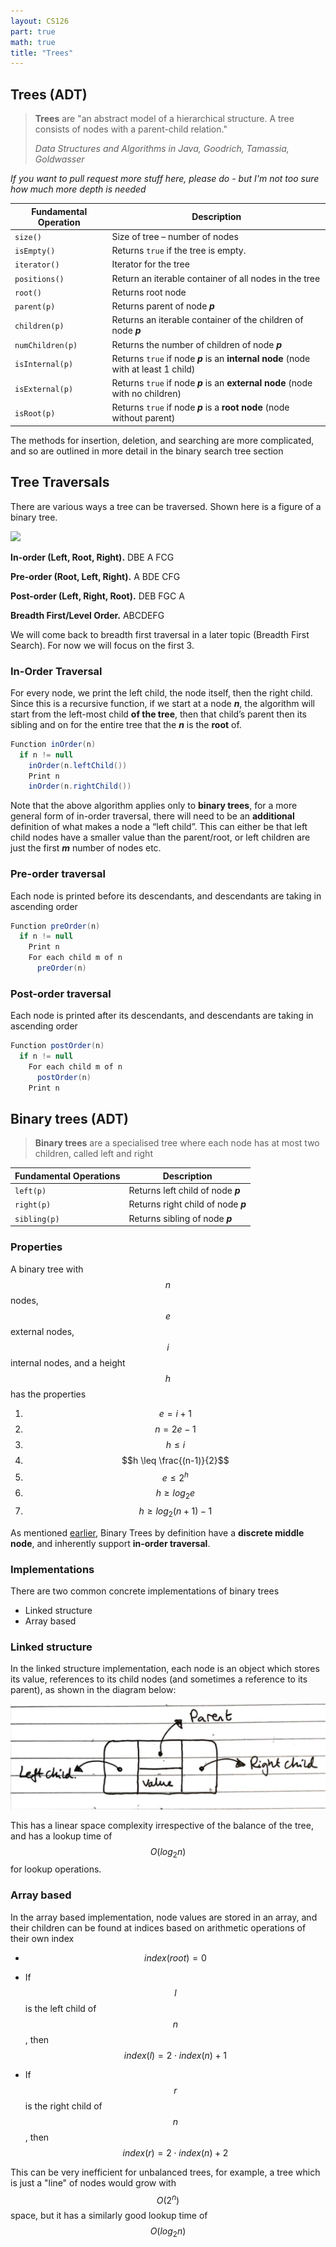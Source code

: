 ```yaml
---
layout: CS126
part: true
math: true
title: "Trees"
---
```



## Trees (ADT)
> **Trees** are "an abstract model of a hierarchical structure. A tree consists of nodes with a parent-child relation." 
>
> *Data Structures and Algorithms in Java, Goodrich, Tamassia, Goldwasser*

*If you want to pull request more stuff here, please do - but I'm not too sure how much more depth is needed*

| Fundamental Operation | Description                                                  |
| --------------------- | ------------------------------------------------------------ |
| `size()`              | Size of tree – number of nodes                               |
| `isEmpty()`           | Returns `true` if the tree is empty.                         |
| `iterator()`          | Iterator for the tree                                        |
| `positions()`         | Return an iterable container of all nodes in the tree        |
| `root()`              | Returns root node                                            |
| `parent(p)`           | Returns parent of node ***p***                               |
| `children(p)`         | Returns an iterable container of the children of node ***p*** |
| `numChildren(p)`      | Returns the number of children of node ***p***               |
| `isInternal(p)`       | Returns `true` if node ***p*** is an **internal node** (node with at least 1 child) |
| `isExternal(p)`       | Returns `true` if node ***p*** is an **external node** (node with no children) |
| `isRoot(p)`           | Returns `true` if node ***p*** is a **root node** (node without parent) |

The methods for insertion, deletion, and searching are more complicated, and so are outlined in more detail in the binary search tree section

## Tree Traversals

There are various ways a tree can be traversed. Shown here is a figure of a binary tree. 

<img src="https://mermaid.ink/svg/eyJjb2RlIjoiZ3JhcGggVEQ7XG5cdEEgLS0tIEI7XG5cdEEgLS0tIEM7XG5cdEIgLS0tIEQ7XG5cdEIgLS0tIEU7IFxuXHRDIC0tLSBGO1xuXHRDIC0tLSBHO1xuIiwibWVybWFpZCI6eyJ0aGVtZSI6ImRlZmF1bHQifSwidXBkYXRlRWRpdG9yIjpmYWxzZX0" class="center"/>

**In-order (Left, Root, Right).** DBE A FCG

**Pre-order (Root, Left, Right).** A BDE CFG

**Post-order (Left, Right, Root).** DEB FGC A

**Breadth First/Level Order.** ABCDEFG

We will come back to breadth first traversal in a later topic (Breadth First Search). For now we will focus on the first 3.

### In-Order Traversal

For every node, we print the left child, the node itself, then the right child. Since this is a recursive function, if we start at a node ***n***, the algorithm will start from the left-most child **of the tree**, then that child’s parent then its sibling and on for the entire tree that the ***n*** is the **root** of.

```java
Function inOrder(n)
  if n != null
    inOrder(n.leftChild())
    Print n
    inOrder(n.rightChild())
```

Note that the above algorithm applies only to **binary trees**, for a more general form of in-order traversal, there will need to be an **additional** definition of what makes a node a “left child”. This can either be that left child nodes have a smaller value than the parent/root, or left children are just the first ***m*** number of nodes etc. 

### Pre-order traversal

Each node is printed before its descendants, and descendants are taking in ascending order
```java
Function preOrder(n)
  if n != null
    Print n
    For each child m of n
      preOrder(n)
```

### Post-order traversal

Each node is printed after its descendants, and descendants are taking in ascending order
```java
Function postOrder(n)
  if n != null
    For each child m of n
      postOrder(n)
    Print n
```

## Binary trees (ADT)

> **Binary trees** are a specialised tree where each node has at most two children, called left and right

| Fundamental Operations | Description                         |
| ---------------------- | ----------------------------------- |
| `left(p)`              | Returns left child of node ***p***  |
| `right(p)`             | Returns right child of node ***p*** |
| `sibling(p)`           | Returns sibling of node ***p***     |

### Properties

A binary tree with $$n$$ nodes, $$e$$ external nodes, $$i$$ internal nodes, and a height $$h$$ has the properties

1. $$e = i + 1$$
2. $$n = 2e - 1$$
3. $$h \leq i$$
4. $$h \leq \frac{(n-1)}{2}$$
5. $$e \leq 2^h$$
6. $$h \geq log_2 e$$
7. $$h \geq log_2 (n+1) - 1$$

As mentioned [earlier](#in-order-traversal), Binary Trees by definition have a **discrete middle node**, and inherently support **in-order traversal**.

### Implementations

There are two common concrete implementations of binary trees

- Linked structure
- Array based

### Linked structure

In the linked structure implementation, each node is an object which stores its value, references to its child nodes (and sometimes a reference to its parent), as shown in the diagram below:

<img src="./images/binaryTreeLinkedStructure.png" alt="binaryTreeLinkedStructure" class="center"/>

This has a linear space complexity irrespective of the balance of the tree, and has a lookup time of $$O(log_2n)$$ for lookup operations.

### Array based

In the array based implementation, node values are stored in an array, and their children can be found at indices based on arithmetic operations of their own index

- $$index(root) = 0$$

- If $$l$$ is the left child of $$n$$, then $$index(l) = 2 \cdot index(n) + 1$$
- If $$r$$ is the right child of $$n$$, then $$index(r) = 2 \cdot index(n) + 2$$

This can be very inefficient for unbalanced trees, for example, a tree which is just a "line" of nodes would grow with $$O(2^n)$$ space, but it has a similarly good lookup time of $$O(log_2n)$$ 
